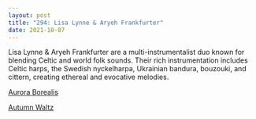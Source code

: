 ```yaml
---
layout: post
title: "294: Lisa Lynne & Aryeh Frankfurter"
date: 2021-10-07
---
```


Lisa Lynne & Aryeh Frankfurter are a multi-instrumentalist duo known for blending Celtic and world folk sounds. Their rich instrumentation includes Celtic harps, the Swedish nyckelharpa, Ukrainian bandura, bouzouki, and cittern, creating ethereal and evocative melodies.

[Aurora Borealis](https://youtu.be/Ccl13B6MTeQ)

[Autumn Waltz](https://youtu.be/SOs4Ms-O1oM)
